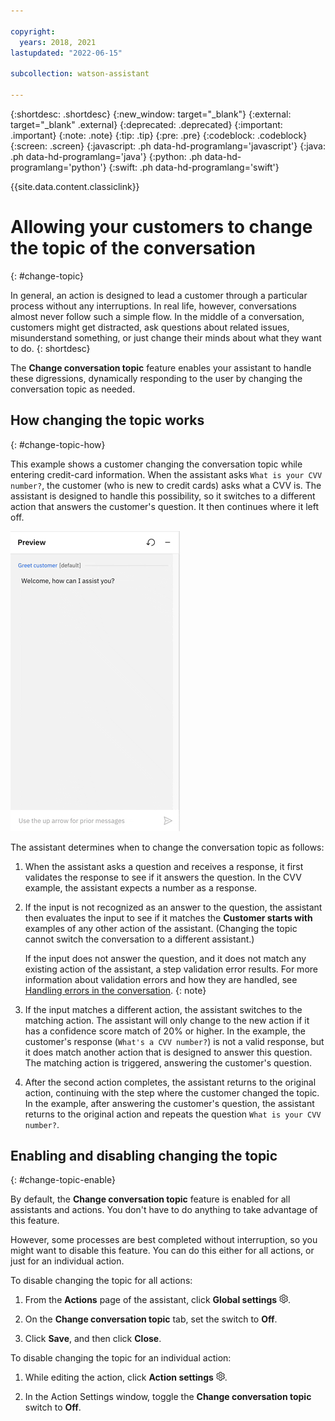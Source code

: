 ```yaml
---

copyright:
  years: 2018, 2021
lastupdated: "2022-06-15"

subcollection: watson-assistant

---
```


{:shortdesc: .shortdesc}
{:new_window: target="_blank"}
{:external: target="_blank" .external}
{:deprecated: .deprecated}
{:important: .important}
{:note: .note}
{:tip: .tip}
{:pre: .pre}
{:codeblock: .codeblock}
{:screen: .screen}
{:javascript: .ph data-hd-programlang='javascript'}
{:java: .ph data-hd-programlang='java'}
{:python: .ph data-hd-programlang='python'}
{:swift: .ph data-hd-programlang='swift'}

{{site.data.content.classiclink}}

# Allowing your customers to change the topic of the conversation
{: #change-topic}

In general, an action is designed to lead a customer through a particular process without any interruptions. In real life, however, conversations almost never follow such a simple flow. In the middle of a conversation, customers might get distracted, ask questions about related issues, misunderstand something, or just change their minds about what they want to do.
{: shortdesc}

The **Change conversation topic** feature enables your assistant to handle these digressions, dynamically responding to the user by changing the conversation topic as needed.

## How changing the topic works
{: #change-topic-how}

This example shows a customer changing the conversation topic while entering credit-card information. When the assistant asks `What is your CVV number?`, the customer (who is new to credit cards) asks what a CVV is. The assistant is designed to handle this possibility, so it switches to a different action that answers the customer's question. It then continues where it left off.

![Example: changing the conversation topic](images/changing-topic-example.gif)

The assistant determines when to change the conversation topic as follows:

1. When the assistant asks a question and receives a response, it first validates the response to see if it answers the question. In the CVV example, the assistant expects a number as a response.

1. If the input is not recognized as an answer to the question, the assistant then evaluates the input to see if it matches the **Customer starts with** examples of any other action of the assistant. (Changing the topic cannot switch the conversation to a different assistant.)

    If the input does not answer the question, and it does not match any existing action of the assistant, a step validation error results. For more information about validation errors and how they are handled, see [Handling errors in the conversation](/docs/watson-assistant?topic=watson-assistant-handle-errors).
    {: note}

1. If the input matches a different action, the assistant switches to the matching action. The assistant will only change to the new action if it has a confidence score match of 20% or higher. In the example, the customer's response (`What's a CVV number?`) is not a valid response, but it does match another action that is designed to answer this question. The matching action is triggered, answering the customer's question.

1. After the second action completes, the assistant returns to the original action, continuing with the step where the customer changed the topic. In the example, after answering the customer's question, the assistant returns to the original action and repeats the question `What is your CVV number?`.

## Enabling and disabling changing the topic
{: #change-topic-enable}

By default, the **Change conversation topic** feature is enabled for all assistants and actions. You don't have to do anything to take advantage of this feature.

However, some processes are best completed without interruption, so you might want to disable this feature. You can do this either for all actions, or just for an individual action.

To disable changing the topic for all actions:

1. From the **Actions** page of the assistant, click **Global settings** ![Gear icon](images/gear-icon-black.png).

1. On the **Change conversation topic** tab, set the switch to **Off**.

1. Click **Save**, and then click **Close**.

To disable changing the topic for an individual action:

1. While editing the action, click **Action settings** ![Gear icon](images/gear-icon-black.png).

1. In the Action Settings window, toggle the **Change conversation topic** switch to **Off**.
